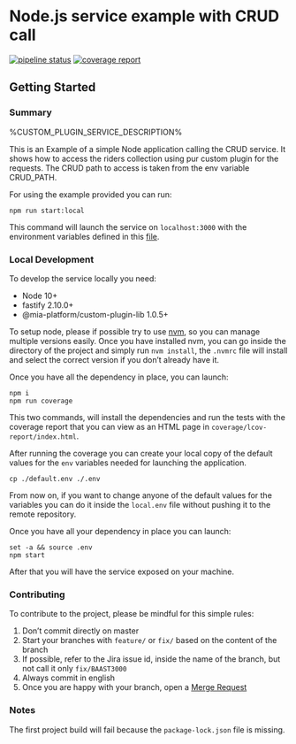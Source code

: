# Node.js service example with CRUD call
[![pipeline status][pipeline]][git-link]
[![coverage report][coverage]][git-link]

## Getting Started

### Summary
%CUSTOM_PLUGIN_SERVICE_DESCRIPTION%

This is an Example of a simple Node application calling the CRUD service.
It shows how to access the riders collection using pur custom plugin for the requests.
The CRUD path to access is taken from the env variable CRUD_PATH.

For using the example provided you can run:

```shell
npm run start:local
```

This command will launch the service on `localhost:3000` with the environment variables defined
in this [file](./default.env).

### Local Development
To develop the service locally you need:
- Node 10+
- fastify 2.10.0+
- @mia-platform/custom-plugin-lib 1.0.5+

To setup node, please if possible try to use [nvm][nvm], so you can manage multiple
versions easily. Once you have installed nvm, you can go inside the directory of the project and simply run
`nvm install`, the `.nvmrc` file will install and select the correct version if you don’t already have it.

Once you have all the dependency in place, you can launch:
```shell
npm i
npm run coverage
```

This two commands, will install the dependencies and run the tests with the coverage report that you can view as an HTML
page in `coverage/lcov-report/index.html`.

After running the coverage you can create your local copy of the default values for the `env` variables needed for
launching the application.
```shell
cp ./default.env ./.env
```

From now on, if you want to change anyone of the default values for the variables you can do it inside the `local.env`
file without pushing it to the remote repository.

Once you have all your dependency in place you can launch:
```shell
set -a && source .env
npm start
```

After that you will have the service exposed on your machine.

### Contributing
To contribute to the project, please be mindful for this simple rules:
1. Don’t commit directly on master
2. Start your branches with `feature/` or `fix/` based on the content of the branch
3. If possible, refer to the Jira issue id, inside the name of the branch, but not call it only `fix/BAAST3000`
4. Always commit in english
5. Once you are happy with your branch, open a [Merge Request][merge-request]


### Notes

The first project build will fail because the `package-lock.json`
file is missing.

[pipeline]: %GITLAB_BASE_URL%/%CUSTOM_PLUGIN_PROJECT_FULL_PATH%/badges/master/pipeline.svg
[coverage]: %GITLAB_BASE_URL%/%CUSTOM_PLUGIN_PROJECT_FULL_PATH%/badges/master/coverage.svg
[git-link]: %GITLAB_BASE_URL%/%CUSTOM_PLUGIN_PROJECT_FULL_PATH%/commits/master

[nvm]: https://github.com/nvm-sh/nvm
[merge-request]: %GITLAB_BASE_URL%/%CUSTOM_PLUGIN_PROJECT_FULL_PATH%/merge_requests

